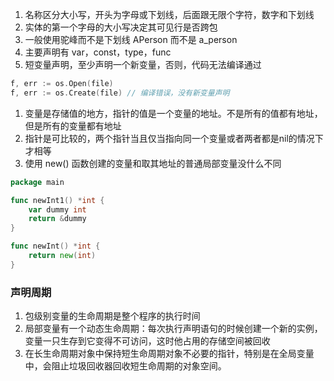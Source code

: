 1. 名称区分大小写，开头为字母或下划线，后面跟无限个字符，数字和下划线
2. 实体的第一个字母的大小写决定其可见行是否跨包
3. 一般使用驼峰而不是下划线 APerson 而不是 a_person
4. 主要声明有 var，const，type，func
5. 短变量声明，至少声明一个新变量，否则，代码无法编译通过

```go
f, err := os.Open(file)
f, err := os.Create(file) // 编译错误，没有新变量声明
```

1. 变量是存储值的地方，指针的值是一个变量的地址。不是所有的值都有地址，但是所有的变量都有地址
2. 指针是可比较的，两个指针当且仅当指向同一个变量或者两者都是nil的情况下才相等
3. 使用 new() 函数创建的变量和取其地址的普通局部变量没什么不同
```Go
package main

func newInt1() *int {
    var dummy int
	return &dummy
}

func newInt() *int {
    return new(int)
}
```

### 声明周期
1. 包级别变量的生命周期是整个程序的执行时间
2. 局部变量有一个动态生命周期：每次执行声明语句的时候创建一个新的实例，变量一只生存到它变得不可访问，这时他占用的存储空间被回收
3. 在长生命周期对象中保持短生命周期对象不必要的指针，特别是在全局变量中，会阻止垃圾回收器回收短生命周期的对象空间。